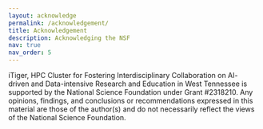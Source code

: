 ```yaml
---
layout: acknowledge
permalink: /acknowledgement/
title: Acknowledgement
description: Acknowledging the NSF
nav: true
nav_order: 5
---
```



iTiger, HPC Cluster for Fostering Interdisciplinary Collaboration on AI-
driven and Data-intensive Research and Education in West Tennessee is supported by the National Science Foundation under Grant #2318210. Any opinions, findings, and conclusions or recommendations expressed in this material are those of the author(s) and do not necessarily reflect the views of the National Science Foundation.


